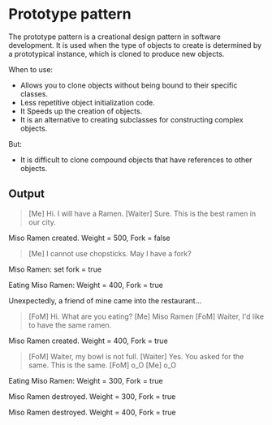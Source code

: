 # Prototype pattern

The prototype pattern is a creational design pattern in software development. It is used when the type of objects to create is determined by a prototypical instance, which is cloned to produce new objects.

When to use:
 - Allows you to clone objects without being bound to their specific classes.
 - Less repetitive object initialization code.
 - It Speeds up the creation of objects.
 - It is an alternative to creating subclasses for constructing complex objects.

But:
 - It is difficult to clone compound objects that have references to other objects.

## Output

> [Me] Hi. I will have a Ramen.
[Waiter] Sure. This is the best ramen in our city.

Miso Ramen created. 
Weight = 500, Fork = false

> [Me] I cannot use chopsticks. May I have a fork?

Miso Ramen: set fork = true

Eating Miso Ramen: 
Weight = 400, Fork = true


Unexpectedly, a friend of mine came into the restaurant...

> [FoM] Hi. What are you eating?
[Me] Miso Ramen
[FoM] Waiter, I'd like to have the same ramen.

Miso Ramen created. 
Weight = 400, Fork = true

> [FoM] Waiter, my bowl is not full.
[Waiter] Yes. You asked for the same. This is the same.
[FoM] o_O
[Me] o_O

Eating Miso Ramen: 
Weight = 300, Fork = true

Miso Ramen destroyed. 
Weight = 300, Fork = true

Miso Ramen destroyed. 
Weight = 400, Fork = true
